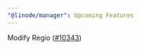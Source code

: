 ```yaml
---
"@linode/manager": Upcoming Features
---
```


Modify Regio ([#10343](https://github.com/linode/manager/pull/10343))
